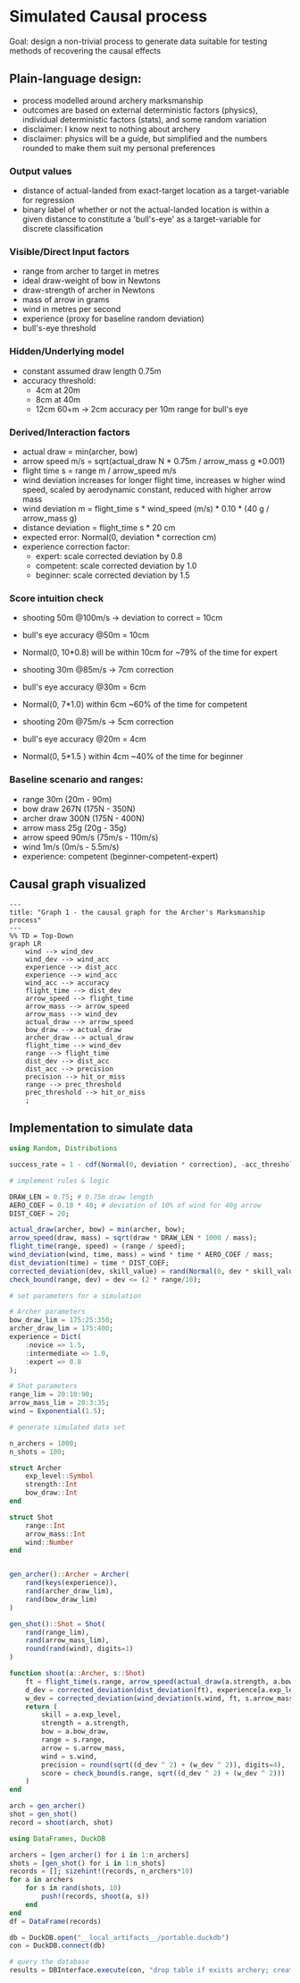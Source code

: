 # Simulated Causal process 

Goal: design a non-trivial process to generate data suitable for testing methods of recovering the causal effects

## Plain-language design:

- process modelled around archery marksmanship 
- outcomes are based on external deterministic factors (physics), individual deterministic factors (stats), and some random variation
- disclaimer: I know next to nothing about archery
- disclaimer: physics will be a guide, but simplified and the numbers rounded to make them suit my personal preferences

### Output values
- distance of actual-landed from exact-target location as a target-variable for regression
- binary label of whether or not the actual-landed location is within a given distance to constitute a 'bull's-eye' as a target-variable for discrete classification

### Visible/Direct Input factors
- range from archer to target in metres
- ideal draw-weight of bow in Newtons
- draw-strength of archer in Newtons
- mass of arrow in grams
- wind in metres per second
- experience (proxy for baseline random deviation) 
- bull's-eye threshold

### Hidden/Underlying model 
- constant assumed draw length 0.75m
- accuracy threshold:
    - 4cm at 20m
    - 8cm at 40m
    - 12cm 60+m
    -> 2cm accuracy per 10m range for bull's eye

### Derived/Interaction factors
- actual draw = min(archer, bow)
- arrow speed m/s = sqrt(actual_draw N * 0.75m / arrow_mass g *0.001)
- flight time s = range m / arrow_speed m/s
- wind deviation increases for longer flight time, increases w higher wind speed, scaled by aerodynamic constant, reduced with higher arrow mass
- wind deviation m = flight_time s * wind_speed (m/s) * 0.10 * (40 g / arrow_mass g)
- distance deviation = flight_time s * 20 cm
- expected error: Normal(0, deviation * correction cm)
- experience correction factor: 
    - expert: scale corrected deviation by 0.8
    - competent: scale corrected deviation by 1.0
    - beginner: scale corrected deviation by 1.5

### Score intuition check
- shooting 50m @100m/s -> deviation to correct = 10cm
- bull's eye accuracy @50m = 10cm
- Normal(0, 10*0.8) will be within 10cm for ~79% of the time for expert

- shooting 30m @85m/s -> 7cm correction
- bull's eye accuracy @30m = 6cm
- Normal(0, 7*1.0) within 6cm ~60% of the time for competent

- shooting 20m @75m/s -> 5cm correction
- bull's eye accuracy @20m = 4cm
- Normal(0, 5*1.5 ) within 4cm ~40% of the time for beginner

### Baseline scenario and ranges: 
- range 30m (20m - 90m)
- bow draw 267N (175N - 350N)
- archer draw 300N (175N - 400N)
- arrow mass 25g (20g - 35g)
- arrow speed 90m/s (75m/s - 110m/s)
- wind 1m/s (0m/s - 5.5m/s)
- experience: competent (beginner-competent-expert)

## Causal graph visualized

```mermaid
---
title: "Graph 1 - the causal graph for the Archer's Marksmanship process"
---
%% TD = Top-Down
graph LR 
    wind --> wind_dev
    wind_dev --> wind_acc
    experience --> dist_acc
    experience --> wind_acc
    wind_acc --> accuracy
    flight_time --> dist_dev
    arrow_speed --> flight_time
    arrow_mass --> arrow_speed
    arrow_mass --> wind_dev
    actual_draw --> arrow_speed
    bow_draw --> actual_draw
    archer_draw --> actual_draw
    flight_time --> wind_dev
    range --> flight_time
    dist_dev --> dist_acc
    dist_acc --> precision
    precision --> hit_or_miss
    range --> prec_threshold
    prec_threshold --> hit_or_miss
    ;
```

## Implementation to simulate data 

```julia
using Random, Distributions

success_rate = 1 - cdf(Normal(0, deviation * correction), -acc_threshold) * 2

```

```julia
# implement rules & logic

DRAW_LEN = 0.75; # 0.75m draw length
AERO_COEF = 0.10 * 40; # deviation of 10% of wind for 40g arrow
DIST_COEF = 20;

actual_draw(archer, bow) = min(archer, bow);
arrow_speed(draw, mass) = sqrt(draw * DRAW_LEN * 1000 / mass);
flight_time(range, speed) = (range / speed);
wind_deviation(wind, time, mass) = wind * time * AERO_COEF / mass;
dist_deviation(time) = time * DIST_COEF;
corrected_deviation(dev, skill_value) = rand(Normal(0, dev * skill_value)); 
check_bound(range, dev) = dev <= (2 * range/10);
```

```julia
# set parameters for a simulation

# Archer parameters 
bow_draw_lim = 175:25:350;
archer_draw_lim = 175:400;
experience = Dict(
    :novice => 1.5, 
    :intermediate => 1.0, 
    :expert => 0.8
);

# Shot parameters
range_lim = 20:10:90;
arrow_mass_lim = 20:3:35;
wind = Exponential(1.5);
```

```julia
# generate simulated data set

n_archers = 1000;
n_shots = 100; 

struct Archer
    exp_level::Symbol
    strength::Int
    bow_draw::Int
end

struct Shot
    range::Int
    arrow_mass::Int
    wind::Number
end


gen_archer()::Archer = Archer(
    rand(keys(experience)), 
    rand(archer_draw_lim),
    rand(bow_draw_lim)
)

gen_shot()::Shot = Shot(
    rand(range_lim),
    rand(arrow_mass_lim), 
    round(rand(wind), digits=1)
)

function shoot(a::Archer, s::Shot) 
    ft = flight_time(s.range, arrow_speed(actual_draw(a.strength, a.bow_draw), s.arrow_mass)) 
    d_dev = corrected_deviation(dist_deviation(ft), experience[a.exp_level]) 
    w_dev = corrected_deviation(wind_deviation(s.wind, ft, s.arrow_mass), experience[a.exp_level]) 
    return (
        skill = a.exp_level, 
        strength = a.strength, 
        bow = a.bow_draw, 
        range = s.range, 
        arrow = s.arrow_mass, 
        wind = s.wind, 
        precision = round(sqrt((d_dev ^ 2) + (w_dev ^ 2)), digits=4), 
        score = check_bound(s.range, sqrt((d_dev ^ 2) + (w_dev ^ 2))) 
    )
end
```

```julia
arch = gen_archer()
shot = gen_shot() 
record = shoot(arch, shot)
```

```julia
using DataFrames, DuckDB 

archers = [gen_archer() for i in 1:n_archers]
shots = [gen_shot() for i in 1:n_shots]
records = []; sizehint!(records, n_archers*10)
for a in archers
    for s in rand(shots, 10)
        push!(records, shoot(a, s))
    end
end 
df = DataFrame(records)
```

```julia
db = DuckDB.open("__local_artifacts__/portable.duckdb")
con = DuckDB.connect(db)

# query the database
results = DBInterface.execute(con, "drop table if exists archery; create table archery as from df;")
```

